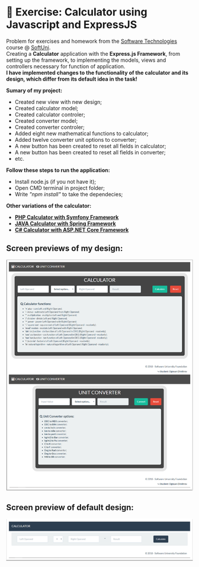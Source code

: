 # :triangular_ruler: Exercise: Calculator using Javascript and ExpressJS

Problem for exercises and homework from the [Software Technologies](https://github.com/OgnyanDD/Software-Technologies) course @ [SoftUni](https://softuni.bg/).<br/>
Creating a **Calculator** application with the **Express.js Framework**, from setting up the framework, to implementing the models, views and controllers necessary for function of application.<br/>
**I have implemented changes to the functionality of the calculator and its design, which differ from its default idea in the task!**<br/>

**Sumary of my project:**
* Created new view with new design;
* Created calculator model;
* Created calculator controler;
* Created converter model;
* Created converter controler;
* Added eight new mathematical functions to calculator;
* Added twelve converter unit options to converter;
* A new button has been created to reset all fields in calculator;
* A new button has been created to reset all fields in converter;
* etc.<br/>

**Follow these steps to run the application:**
- Install node.js (if you not have it);
- Open CMD terminal in project folder;
- Write *"npm install"* to take the dependecies;<br/>

**Other variations of the calculator:**
* [**PHP Calculator with Symfony Framework**](https://github.com/OgnyanDD/Software-Technologies/tree/master/TF17.%20PHP%20MVC%20AND%20SYMFONY%20OVERVIEW%20-%20EX%20(CALCULATOR))
* [**JAVA Calculator with Spring Framework**](https://github.com/OgnyanDD/Software-Technologies/tree/master/TF23.%20JAVA%20BASIC%20WEB%20-%20EX%20(CALCULATOR))
* [**C# Calculator with ASP.NET Core Framework**](https://github.com/OgnyanDD/Software-Technologies/tree/master/TF27.%20CSHARP%20ASP.NET%20MVC%20OVERVIEW.NET%20MVC%20OVERVIEW%20-%20EXERCISES/01.%20CSHARP%20CALCULATOR)

## Screen previews of my design:
![My Design](https://github.com/OgnyanDD/Web-Calculator/blob/master/pic's/MyDesign.png)
<br/>
## Screen preview of default design:
![Default Design](https://github.com/OgnyanDD/Web-Calculator/blob/master/pic's/DefaultDesign.png)

